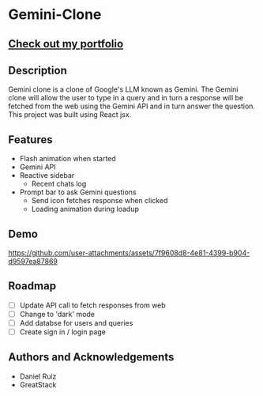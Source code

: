 # Gemini-Clone

## [Check out my portfolio](https://github.com/Ruiz0430/My-Portfolio.git)

## Description
Gemini clone is a clone of Google's LLM known as Gemini. The Gemini clone will allow the user to type in a query and in turn a response will be fetched from the web using the Gemini API and in turn answer the question. This project was built using React jsx.

## Features
- Flash animation when started
- Gemini API
- Reactive sidebar
    - Recent chats log
- Prompt bar to ask Gemini questions
    - Send icon fetches response when clicked
    - Loading animation during loadup

## Demo
https://github.com/user-attachments/assets/7f9608d8-4e81-4399-b904-d9597ea87869

## Roadmap
* [ ] Update API call to fetch responses from web
* [ ] Change to 'dark' mode
* [ ] Add databse for users and queries
* [ ] Create sign in / login page

## Authors and Acknowledgements
- Daniel Ruiz
- GreatStack

